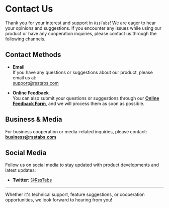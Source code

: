 # Contact Us

Thank you for your interest and support in `RssTabs`! We are eager to hear your opinions and suggestions. If you encounter any issues while using our product or have any cooperation inquiries, please contact us through the following channels.

## **Contact Methods**

- **Email**  
  If you have any questions or suggestions about our product, please email us at:  
  [support@rsstabs.com](mailto:support@rsstabs.com)   

- **Online Feedback**  
  You can also submit your questions or suggestions through our **[Online Feedback Form](https://gaoqiankeji.feishu.cn/share/base/form/shrcn0E8sdgRus0Nm9k1Cn6wfKf)**, and we will process them as soon as possible.

## **Business & Media**

For business cooperation or media-related inquiries, please contact:  
**[business@rsstabs.com](mailto:business@rsstabs.com)**

## **Social Media**

Follow us on social media to stay updated with product developments and latest updates:  

- **Twitter**: [@RssTabs](https://twitter.com/RssTabs)   

---

Whether it's technical support, feature suggestions, or cooperation opportunities, we look forward to hearing from you!
